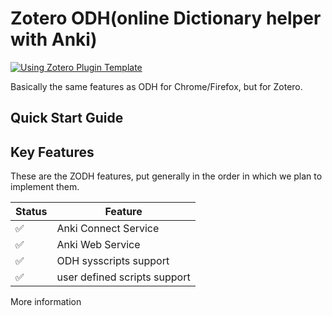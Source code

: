 # Zotero ODH(online Dictionary helper with Anki)

[![Using Zotero Plugin Template](https://img.shields.io/badge/Using-Zotero%20Plugin%20Template-blue?style=flat-square&logo=github)](https://github.com/windingwind/zotero-plugin-template)

Basically the same features as ODH for Chrome/Firefox, but for Zotero.

## Quick Start Guide

## Key Features

These are the ZODH features, put generally in the order in which we plan to implement them.

| Status             | Feature                      |
| ------------------ | ---------------------------- |
| :white_check_mark: | Anki Connect Service         |
| :white_check_mark: | Anki Web Service             |
| :white_check_mark: | ODH sysscripts support       |
| :white_check_mark: | user defined scripts support |

More information
